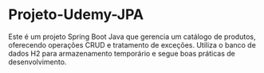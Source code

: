 # Projeto-Udemy-JPA
Este é um projeto Spring Boot Java que gerencia um catálogo de produtos, oferecendo operações CRUD e tratamento de exceções. Utiliza o banco de dados H2 para armazenamento temporário e segue boas práticas de desenvolvimento.
